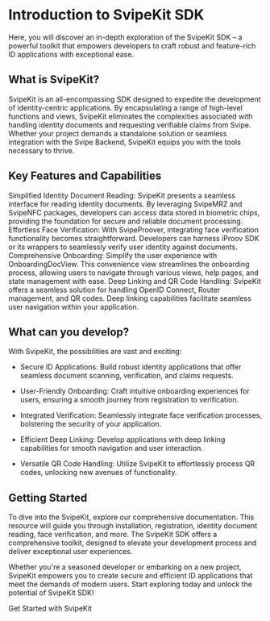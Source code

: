 
# Introduction to SvipeKit SDK
Here, you will discover an in-depth exploration of the SvipeKit SDK – a powerful toolkit that empowers developers to craft robust and feature-rich ID applications with exceptional ease.
## What is SvipeKit?
SvipeKit is an all-encompassing SDK designed to expedite the development of identity-centric applications. By encapsulating a range of high-level functions and views, SvipeKit eliminates the complexities associated with handling identity documents and requesting verifiable claims from Svipe. Whether your project demands a standalone solution or seamless integration with the Svipe Backend, SvipeKit equips you with the tools necessary to thrive.
## Key Features and Capabilities
Simplified Identity Document Reading: SvipeKit presents a seamless interface for reading identity documents. By leveraging SvipeMRZ and SvipeNFC packages, developers can access data stored in biometric chips, providing the foundation for secure and reliable document processing.
Effortless Face Verification: With SvipeProover, integrating face verification functionality becomes straightforward. Developers can harness iProov SDK or its wrappers to seamlessly verify user identity against documents.
Comprehensive Onboarding: Simplify the user experience with OnboardingDocView. This convenience view streamlines the onboarding process, allowing users to navigate through various views, help pages, and state management with ease.
Deep Linking and QR Code Handling: SvipeKit offers a seamless solution for handling OpenID Connect, Router management, and QR codes. Deep linking capabilities facilitate seamless user navigation within your application.

## What can you develop?

With SvipeKit, the possibilities are vast and exciting:

- Secure ID Applications: Build robust identity applications that offer seamless document scanning, verification, and claims requests.

- User-Friendly Onboarding: Craft intuitive onboarding experiences for users, ensuring a smooth journey from registration to verification.

- Integrated Verification: Seamlessly integrate face verification processes, bolstering the security of your application.

- Efficient Deep Linking: Develop applications with deep linking capabilities for smooth navigation and user interaction.

- Versatile QR Code Handling: Utilize SvipeKit to effortlessly process QR codes, unlocking new avenues of functionality.

## Getting Started

To dive into the SvipeKit, explore our comprehensive documentation. This resource will guide you through installation, registration, identity document reading, face verification, and more. The SvipeKit SDK offers a comprehensive toolkit, designed to elevate your development process and deliver exceptional user experiences.

Whether you're a seasoned developer or embarking on a new project, SvipeKit empowers you to create secure and efficient ID applications that meet the demands of modern users. Start exploring today and unlock the potential of SvipeKit SDK!

Get Started with SvipeKit


